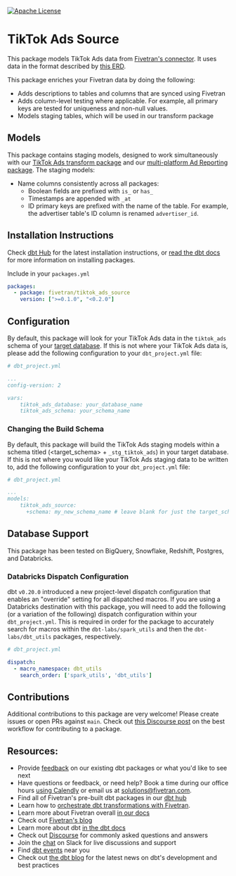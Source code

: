 [![Apache License](https://img.shields.io/badge/License-Apache%202.0-blue.svg)](https://opensource.org/licenses/Apache-2.0)
# TikTok Ads Source

This package models TikTok Ads data from [Fivetran's connector](https://fivetran.com/docs/applications/tiktok-ads/). It uses data in the format described by [this ERD](https://fivetran.com/docs/applications/tiktok-ads#schemainformation).

This package enriches your Fivetran data by doing the following:

* Adds descriptions to tables and columns that are synced using Fivetran
* Adds column-level testing where applicable. For example, all primary keys are tested for uniqueness and non-null values.
* Models staging tables, which will be used in our transform package

## Models

This package contains staging models, designed to work simultaneously with our [TikTok Ads transform package](https://github.com/fivetran/dbt_tiktok_ads) and our [multi-platform Ad Reporting package](https://github.com/fivetran/dbt_ad_reporting). The staging models:

* Name columns consistently across all packages:
    * Boolean fields are prefixed with `is_` or `has_`
    * Timestamps are appended with `_at`
    * ID primary keys are prefixed with the name of the table. For example, the advertiser table's ID column is renamed `advertiser_id`.

## Installation Instructions
Check [dbt Hub](https://hub.getdbt.com/) for the latest installation instructions, or [read the dbt docs](https://docs.getdbt.com/docs/package-management) for more information on installing packages.

Include in your `packages.yml`

```yaml
packages:
  - package: fivetran/tiktok_ads_source
    version: [">=0.1.0", "<0.2.0"]
```

## Configuration
By default, this package will look for your TikTok Ads data in the `tiktok_ads` schema of your [target database](https://docs.getdbt.com/docs/running-a-dbt-project/using-the-command-line-interface/configure-your-profile). If this is not where your TikTok Ads data is, please add the following configuration to your `dbt_project.yml` file:

```yml
# dbt_project.yml

...
config-version: 2

vars:
    tiktok_ads_database: your_database_name
    tiktok_ads_schema: your_schema_name
```

### Changing the Build Schema
By default, this package will build the TikTok Ads staging models within a schema titled (<target_schema> + `_stg_tiktok_ads`) in your target database. If this is not where you would like your TikTok Ads staging data to be written to, add the following configuration to your `dbt_project.yml` file:

```yml
# dbt_project.yml

...
models:
    tiktok_ads_source:
      +schema: my_new_schema_name # leave blank for just the target_schema
```
## Database Support

This package has been tested on BigQuery, Snowflake, Redshift, Postgres, and Databricks.

### Databricks Dispatch Configuration

dbt `v0.20.0` introduced a new project-level dispatch configuration that enables an "override" setting for all dispatched macros. If you are using a Databricks destination with this package, you will need to add the following (or a variation of the following) dispatch configuration within your `dbt_project.yml`. This is required in order for the package to accurately search for macros within the `dbt-labs/spark_utils` and then the `dbt-labs/dbt_utils` packages, respectively.
```yml
# dbt_project.yml

dispatch:
  - macro_namespace: dbt_utils
    search_order: ['spark_utils', 'dbt_utils']
```

## Contributions

Additional contributions to this package are very welcome! Please create issues
or open PRs against `main`. Check out 
[this Discourse post](https://discourse.getdbt.com/t/contributing-to-a-dbt-package/657) 
on the best workflow for contributing to a package.

## Resources:
- Provide [feedback](https://www.surveymonkey.com/r/DQ7K7WW) on our existing dbt packages or what you'd like to see next
- Have questions or feedback, or need help? Book a time during our office hours [using Calendly](https://calendly.com/fivetran-solutions-team/fivetran-solutions-team-office-hours) or email us at solutions@fivetran.com.
- Find all of Fivetran's pre-built dbt packages in our [dbt hub](https://hub.getdbt.com/fivetran/)
- Learn how to [orchestrate dbt transformations with Fivetran](https://fivetran.com/docs/transformations/dbt).
- Learn more about Fivetran overall [in our docs](https://fivetran.com/docs)
- Check out [Fivetran's blog](https://fivetran.com/blog)
- Learn more about dbt [in the dbt docs](https://docs.getdbt.com/docs/introduction)
- Check out [Discourse](https://discourse.getdbt.com/) for commonly asked questions and answers
- Join the [chat](http://slack.getdbt.com/) on Slack for live discussions and support
- Find [dbt events](https://events.getdbt.com) near you
- Check out [the dbt blog](https://blog.getdbt.com/) for the latest news on dbt's development and best practices
